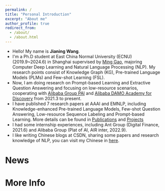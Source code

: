 ```yaml
---
permalink: /
title: "Personal Introduction"
excerpt: "About me"
author_profile: true
redirect_from: 
  - /about/
  - /about.html
---
```


- Hello! My name is **Jianing Wang**.
- I'm a Ph.D student at East China Normal University (ECNU) (2019.9~2024.6) in Shanghai supervised by [Ming Gao](http://dase.ecnu.edu.cn/mgao/), majoring Computer Deep Learning and Natural Language Processing (NLP). My research points consist of Knowledge Graph (KG), Pre-trained Language Models (PLMs) and Few-shot Learning (FSL).
- Now, I am doing research on Prompt-based Learning and Extractive Question Answering and focusing on low-resource scenarios, cooperating with [Alibaba Group PAI](https://www.aliyun.com/) and [Alibaba DAMO Academy for Discovery](https://damo.alibaba.com/) from 2021.3 to present. 
- I have published 7 research papers at AAAI and EMNLP, including Knowledge-enhanced Pre-trained Language Models, Few-shot Question Answering, Low-resource Sequence Labeling and Prompt-based Learning. More details can be found in [Publications](https://wjn1996.github.io/publications/) and [Projects](https://wjn1996.github.io/projects/)
- I had some internship experiences, including Ant Group (Digital Finance, 2021.6) and Alibaba Group (Plat of AI, AIR inter, 2022.9).
- I like writing Chinese blogs at CSDN, sharing some papers and research knowledge of NLP, you can visit my Chinese in [here](https://wjn1996.blog.csdn.net/).

News
======


More Info
=====
 
